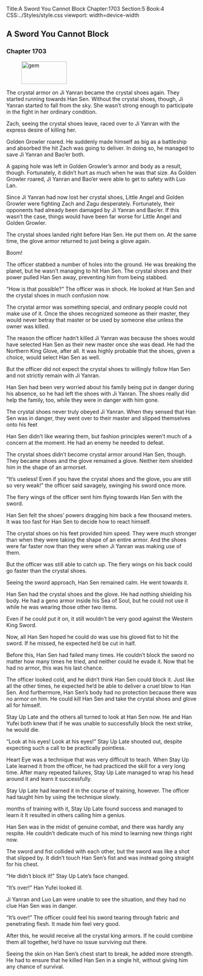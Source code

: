 Title:A Sword You Cannot Block 
Chapter:1703 
Section:5 
Book:4 
CSS:../Styles/style.css 
viewport: width=device-width
  
## A Sword You Cannot Block
### Chapter 1703
  
<figure>
	<img src="../Images/gem.gif" alt="gem" id="gem" width="120" height="60" />
</figure>
  

  
The crystal armor on Ji Yanran became the crystal shoes again. They started running towards Han Sen. Without the crystal shoes, though, Ji Yanran started to fall from the sky. She wasn’t strong enough to participate in the fight in her ordinary condition.

Zach, seeing the crystal shoes leave, raced over to Ji Yanran with the express desire of killing her.

Golden Growler roared. He suddenly made himself as big as a battleship and absorbed the hit Zach was going to deliver. In doing so, he managed to save Ji Yanran and Bao’er both.

A gaping hole was left in Golden Growler’s armor and body as a result, though. Fortunately, it didn’t hurt as much when he was that size. As Golden Growler roared, Ji Yanran and Bao’er were able to get to safety with Luo Lan.

Since Ji Yanran had now lost her crystal shoes, Little Angel and Golden Growler were fighting Zach and Zagu desperately. Fortunately, their opponents had already been damaged by Ji Yanran and Bao’er. If this wasn’t the case, things would have been far worse for Little Angel and Golden Growler.

The crystal shoes landed right before Han Sen. He put them on. At the same time, the glove armor returned to just being a glove again.

Boom!

The officer stabbed a number of holes into the ground. He was breaking the planet, but he wasn’t managing to hit Han Sen. The crystal shoes and their power pulled Han Sen away, preventing him from being stabbed.

“How is that possible?” The officer was in shock. He looked at Han Sen and the crystal shoes in much confusion now.

The crystal armor was something special, and ordinary people could not make use of it. Once the shoes recognized someone as their master, they would never betray that master or be used by someone else unless the owner was killed.

The reason the officer hadn’t killed Ji Yanran was because the shoes would have selected Han Sen as their new master once she was dead. He had the Northern King Glove, after all. It was highly probable that the shoes, given a choice, would select Han Sen as well.

But the officer did not expect the crystal shoes to willingly follow Han Sen and not strictly remain with Ji Yanran.

Han Sen had been very worried about his family being put in danger during his absence, so he had left the shoes with Ji Yanran. The shoes really did help the family, too, while they were in danger with him gone.

The crystal shoes never truly obeyed Ji Yanran. When they sensed that Han Sen was in danger, they went over to their master and slipped themselves onto his feet

Han Sen didn’t like wearing them, but fashion principles weren’t much of a concern at the moment. He had an enemy he needed to defeat.

The crystal shoes didn’t become crystal armor around Han Sen, though. They became shoes and the glove remained a glove. Neither item shielded him in the shape of an armorset.

“It’s useless! Even if you have the crystal shoes and the glove, you are still so very weak!” the officer said savagely, swinging his sword once more.

The fiery wings of the officer sent him flying towards Han Sen with the sword.

Han Sen felt the shoes’ powers dragging him back a few thousand meters. It was too fast for Han Sen to decide how to react himself.

The crystal shoes on his feet provided him speed. They were much stronger than when they were taking the shape of an entire armor. And the shoes were far faster now than they were when Ji Yanran was making use of them.

But the officer was still able to catch up. The fiery wings on his back could go faster than the crystal shoes.

Seeing the sword approach, Han Sen remained calm. He went towards it.

Han Sen had the crystal shoes and the glove. He had nothing shielding his body. He had a geno armor inside his Sea of Soul, but he could not use it while he was wearing those other two items.

Even if he could put it on, it still wouldn’t be very good against the Western King Sword.

Now, all Han Sen hoped he could do was use his gloved fist to hit the sword. If he missed, he expected he’d be cut in half.

Before this, Han Sen had failed many times. He couldn’t block the sword no matter how many times he tried, and neither could he evade it. Now that he had no armor, this was his last chance.

The officer looked cold, and he didn’t think Han Sen could block it. Just like all the other times, he expected he’d be able to deliver a cruel blow to Han Sen. And furthermore, Han Sen’s body had no protection because there was no armor on him. He could kill Han Sen and take the crystal shoes and glove all for himself.

Stay Up Late and the others all turned to look at Han Sen now. He and Han Yufei both knew that if he was unable to successfully block the next strike, he would die.

“Look at his eyes! Look at his eyes!” Stay Up Late shouted out, despite expecting such a call to be practically pointless.

Heart Eye was a technique that was very difficult to teach. When Stay Up Late learned it from the officer, he had practiced the skill for a very long time. After many repeated failures, Stay Up Late managed to wrap his head around it and learn it successfully.

Stay Up Late had learned it in the course of training, however. The officer had taught him by using the technique slowly.

months of training with it, Stay Up Late found success and managed to learn it It resulted in others calling him a genius.

Han Sen was in the midst of genuine combat, and there was hardly any respite. He couldn’t dedicate much of his mind to learning new things right now.

The sword and fist collided with each other, but the sword was like a shot that slipped by. It didn’t touch Han Sen’s fist and was instead going straight for his chest.

“He didn’t block it!” Stay Up Late’s face changed.

“It’s over!” Han Yufei looked ill.

Ji Yanran and Luo Lan were unable to see the situation, and they had no clue Han Sen was in danger.

“It’s over!” The officer could feel his sword tearing through fabric and penetrating flesh. It made him feel very good.

After this, he would receive all the crystal king armors. If he could combine them all together, he’d have no issue surviving out there.

Seeing the skin on Han Sen’s chest start to break, he added more strength. He had to ensure that he killed Han Sen in a single hit, without giving him any chance of survival.